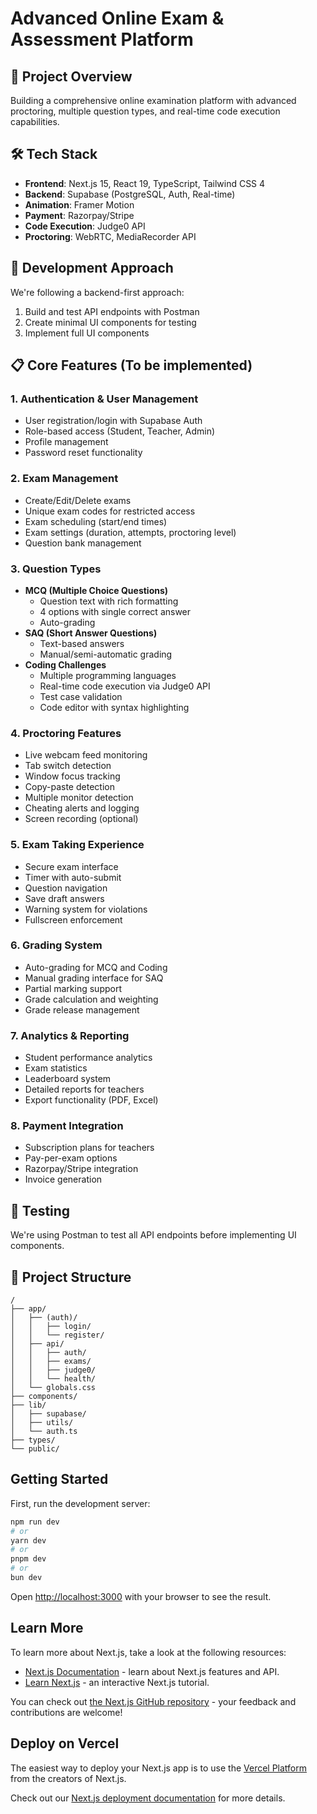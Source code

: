 # Advanced Online Exam & Assessment Platform

## 🎯 Project Overview

Building a comprehensive online examination platform with advanced proctoring, multiple question types, and real-time code execution capabilities.

## 🛠️ Tech Stack

- **Frontend**: Next.js 15, React 19, TypeScript, Tailwind CSS 4
- **Backend**: Supabase (PostgreSQL, Auth, Real-time)
- **Animation**: Framer Motion
- **Payment**: Razorpay/Stripe
- **Code Execution**: Judge0 API
- **Proctoring**: WebRTC, MediaRecorder API

## 🚀 Development Approach

We're following a backend-first approach:
1. Build and test API endpoints with Postman
2. Create minimal UI components for testing
3. Implement full UI components

## 📋 Core Features (To be implemented)

### 1. Authentication & User Management
- User registration/login with Supabase Auth
- Role-based access (Student, Teacher, Admin)
- Profile management
- Password reset functionality

### 2. Exam Management
- Create/Edit/Delete exams
- Unique exam codes for restricted access
- Exam scheduling (start/end times)
- Exam settings (duration, attempts, proctoring level)
- Question bank management

### 3. Question Types
- **MCQ (Multiple Choice Questions)**
  - Question text with rich formatting
  - 4 options with single correct answer
  - Auto-grading
- **SAQ (Short Answer Questions)**
  - Text-based answers
  - Manual/semi-automatic grading
- **Coding Challenges**
  - Multiple programming languages
  - Real-time code execution via Judge0 API
  - Test case validation
  - Code editor with syntax highlighting

### 4. Proctoring Features
- Live webcam feed monitoring
- Tab switch detection
- Window focus tracking
- Copy-paste detection
- Multiple monitor detection
- Cheating alerts and logging
- Screen recording (optional)

### 5. Exam Taking Experience
- Secure exam interface
- Timer with auto-submit
- Question navigation
- Save draft answers
- Warning system for violations
- Fullscreen enforcement

### 6. Grading System
- Auto-grading for MCQ and Coding
- Manual grading interface for SAQ
- Partial marking support
- Grade calculation and weighting
- Grade release management

### 7. Analytics & Reporting
- Student performance analytics
- Exam statistics
- Leaderboard system
- Detailed reports for teachers
- Export functionality (PDF, Excel)

### 8. Payment Integration
- Subscription plans for teachers
- Pay-per-exam options
- Razorpay/Stripe integration
- Invoice generation

## 🧪 Testing

We're using Postman to test all API endpoints before implementing UI components.

## 📁 Project Structure

```
/
├── app/
│   ├── (auth)/
│   │   ├── login/
│   │   └── register/
│   ├── api/
│   │   ├── auth/
│   │   ├── exams/
│   │   ├── judge0/
│   │   └── health/
│   └── globals.css
├── components/
├── lib/
│   ├── supabase/
│   ├── utils/
│   └── auth.ts
├── types/
└── public/
```

## Getting Started

First, run the development server:

```bash
npm run dev
# or
yarn dev
# or
pnpm dev
# or
bun dev
```

Open [http://localhost:3000](http://localhost:3000) with your browser to see the result.

## Learn More

To learn more about Next.js, take a look at the following resources:

- [Next.js Documentation](https://nextjs.org/docs) - learn about Next.js features and API.
- [Learn Next.js](https://nextjs.org/learn) - an interactive Next.js tutorial.

You can check out [the Next.js GitHub repository](https://github.com/vercel/next.js) - your feedback and contributions are welcome!

## Deploy on Vercel

The easiest way to deploy your Next.js app is to use the [Vercel Platform](https://vercel.com/new?utm_medium=default-template&filter=next.js&utm_source=create-next-app&utm_campaign=create-next-app-readme) from the creators of Next.js.

Check out our [Next.js deployment documentation](https://nextjs.org/docs/app/building-your-application/deploying) for more details.